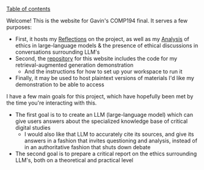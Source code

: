 [Table of contents](tableOfContents.md)

Welcome! This is the website for Gavin's COMP194 final. It serves a few purposes:
- First, it hosts my [Reflections](reflections.md) on the project, as well as my [Analysis](analysis.md) of ethics in large-language models & the presence of ethical discussions in conversations surrounding LLM's
- Second, the [repository](https://github.com/ZermbaGerd/gavin194final.github.io) for this website includes the code for my retrieval-augmented generation demonstration
	- And the instructions for how to set up your workspace to run it
- Finally, it may be used to host plaintext versions of materials I'd like my demonstration to be able to access

I have a few main goals for this project, which have hopefully been met by the time you're interacting with this.
- The first goal is to to create an LLM (large-language model) which can give users answers about the specialized knowledge base of critical digital studies
	- I would also like that LLM to accurately cite its sources, and give its answers in a fashion that invites questioning and analysis, instead of in an authoritative fashion that shuts down debate
- The second goal is to prepare a critical report on the ethics surrounding LLM's, both on a theoretical and practical level